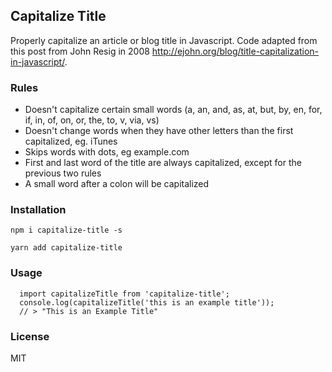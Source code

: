 ## Capitalize Title
Properly capitalize an article or blog title in Javascript. Code adapted from this post from John Resig in 2008 http://ejohn.org/blog/title-capitalization-in-javascript/.

### Rules
- Doesn't capitalize certain small words (a, an, and, as, at, but, by, en, for, if, in, of, on, or, the, to, v, via, vs)
- Doesn't change words when they have other letters than the first capitalized, eg. iTunes
- Skips words with dots, eg example.com
- First and last word of the title are always capitalized, except for the previous two rules
- A small word after a colon will be capitalized

### Installation
```
npm i capitalize-title -s
```
```
yarn add capitalize-title
```

### Usage
```
  import capitalizeTitle from 'capitalize-title';
  console.log(capitalizeTitle('this is an example title'));
  // > "This is an Example Title"
```

### License
MIT